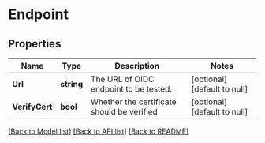 # Endpoint

## Properties
Name | Type | Description | Notes
------------ | ------------- | ------------- | -------------
**Url** | **string** | The URL of OIDC endpoint to be tested. | [optional] [default to null]
**VerifyCert** | **bool** | Whether the certificate should be verified | [optional] [default to null]

[[Back to Model list]](../README.md#documentation-for-models) [[Back to API list]](../README.md#documentation-for-api-endpoints) [[Back to README]](../README.md)


